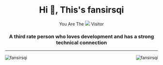<h1 align="center">Hi 👋, This's  fansirsqi </h1> 

<p align="center">You Are The <img src="https://profile-counter.glitch.me/fansirsqi/count.svg"> Visitor</p>

<h3 align="center">A third rate person who loves development and has a strong technical connection</h3>

<hr/>

<p><img align="left" src="https://github-readme-stats.vercel.app/api/top-langs?username=fansirsqi&show_icons=true&locale=en&layout=compact" alt="fansirsqi" /></p>

<p>&nbsp;<img align="right" src="https://github-readme-stats.vercel.app/api?username=fansirsqi&show_icons=true&locale=en" alt="fansirsqi" /></p>


